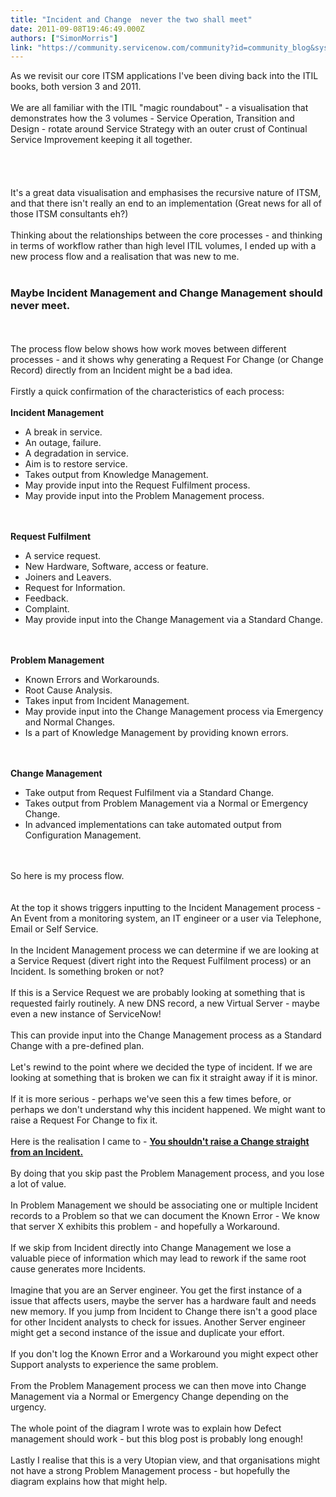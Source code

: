 ```yaml
---
title: "Incident and Change  never the two shall meet"
date: 2011-09-08T19:46:49.000Z
authors: ["SimonMorris"]
link: "https://community.servicenow.com/community?id=community_blog&sys_id=34ad62a9dbd0dbc01dcaf3231f961937"
---
```

<p>As we revisit our core ITSM applications I've been diving back into the ITIL books, both version 3 and 2011.<br /><br />We are all familiar with the ITIL "magic roundabout" - a visualisation that demonstrates how the 3 volumes - Service Operation, Transition and Design - rotate around Service Strategy with an outer crust of Continual Service Improvement keeping it all together. <br /><br /><!--break--><br /><br /><img  alt="" class="jive-image" src="348b50cadbd89fc03eb27a9e0f961972.iix" /><br /><br />It's a great data visualisation and emphasises the recursive nature of ITSM, and that there isn't really an end to an implementation (Great news for all of those ITSM consultants eh?)<br /><br />Thinking about the relationships between the core processes - and thinking in terms of workflow rather than high level ITIL volumes, I ended up with a new process flow and a realisation that was new to me.<br /><br /><h3>Maybe Incident Management and Change Management should never meet.</h3><br /><br />The process flow below shows how work moves between different processes - and it shows why generating a Request For Change (or Change Record) directly from an Incident might be a bad idea.<br /><br />Firstly a quick confirmation of the characteristics of each process:<br /><br /><b>Incident Management</b><br /><ul><li>A break in service.</li><li>An outage, failure.</li><li>A degradation in service.</li><li>Aim is to restore service.</li><li>Takes output from Knowledge Management.</li><li>May provide input into the Request Fulfilment process.</li><li>May provide input into the Problem Management process.</li></ul><br /><br /><b>Request Fulfilment</b><br /><ul><li>A service request.</li><li>New Hardware, Software, access or feature.</li><li>Joiners and Leavers.</li><li>Request for Information.</li><li>Feedback.</li><li>Complaint.</li><li>May provide input into the Change Management via a Standard Change.</li></ul><br /><br /><b>Problem Management</b><br /><ul><li>Known Errors and Workarounds.</li><li>Root Cause Analysis.</li><li>Takes input from Incident Management.</li><li>May provide input into the Change Management process via Emergency and Normal Changes.</li><li>Is a part of Knowledge Management by providing known errors.</li></ul><br /><br /><b>Change Management</b><br /><ul><li>Take output from Request Fulfilment via a Standard Change.</li><li>Takes output from Problem Management via a Normal or Emergency Change.</li><li>In advanced implementations can take automated output from Configuration Management.</li></ul><br /><br />So here is my process flow.<br /><br /><img  alt="" class="jive-image" src="10fcb8c2db5c9344e9737a9e0f961991.iix" /><br /><br />At the top it shows triggers inputting to the Incident Management process - An Event from a monitoring system, an IT engineer or a user via Telephone, Email or Self Service.<br /><br />In the Incident Management process we can determine if we are looking at a Service Request (divert right into the Request Fulfilment process) or an Incident. Is something broken or not?<br /><br />If this is a Service Request we are probably looking at something that is requested fairly routinely. A new DNS record, a new Virtual Server - maybe even a new instance of ServiceNow!<br /><br />This can provide input into the Change Management process as a Standard Change with a pre-defined plan.<br /><br />Let's rewind to the point where we decided the type of incident. If we are looking at something that is broken we can fix it straight away if it is minor.<br /><br />If it is more serious - perhaps we've seen this a few times before, or perhaps we don't understand why this incident happened. We might want to raise a Request For Change to fix it.<br /><br />Here is the realisation I came to - <b><u>You shouldn't raise a Change straight from an Incident.</u></b><br /><br />By doing that you skip past the Problem Management process, and you lose a lot of value. <br /><br />In Problem Management we should be associating one or multiple Incident records to a Problem so that we can document the Known Error - We know that server X exhibits this problem - and hopefully a Workaround.<br /><br />If we skip from Incident directly into Change Management we lose a valuable piece of information which may lead to rework if the same root cause generates more Incidents. <br /><br />Imagine that you are an Server engineer. You get the first instance of a issue that affects users, maybe the server has a hardware fault and needs new memory. If you jump from Incident to Change there isn't a good place for other Incident analysts to check for issues. Another Server engineer might get a second instance of the issue and duplicate your effort.<br /><br />If you don't log the Known Error and a Workaround you might expect other Support analysts to experience the same problem.<br /><br />From the Problem Management process we can then move into Change Management via a Normal or Emergency Change depending on the urgency.<br /><br />The whole point of the diagram I wrote was to explain how Defect management should work - but this blog post is probably long enough!<br /><br />Lastly I realise that this is a very Utopian view, and that organisations might not have a strong Problem Management process - but hopefully the diagram explains how that might help.</p>